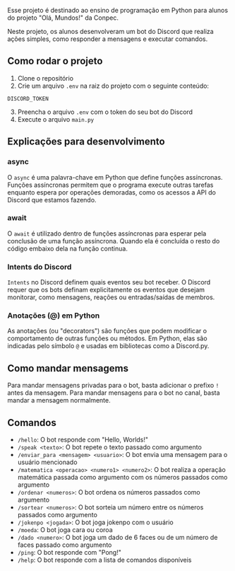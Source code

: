 Esse projeto é destinado ao ensino de programação em Python para alunos do projeto "Olá, Mundos!" da Conpec.

Neste projeto, os alunos desenvolveram um bot do Discord que realiza ações simples, como responder a mensagens e executar comandos.

## Como rodar o projeto
1. Clone o repositório
2. Crie um arquivo `.env` na raiz do projeto com o seguinte conteúdo:
```
DISCORD_TOKEN
```
3. Preencha o arquivo `.env` com o token do seu bot do Discord
4. Execute o arquivo `main.py`

## Explicações para desenvolvimento
### async
O `async` é uma palavra-chave em Python que define funções assíncronas. Funções assíncronas permitem que o programa execute outras tarefas enquanto espera por operações demoradas, como os acessos a API do Discord que estamos fazendo.

### await
O `await` é utilizado dentro de funções assíncronas para esperar pela conclusão de uma função assíncrona. Quando ela é concluída o resto do código embaixo dela na função continua.

### Intents do Discord
`Intents` no Discord definem quais eventos seu bot receber. O Discord requer que os bots definam explicitamente os eventos que desejam monitorar, como mensagens, reações ou entradas/saídas de membros.

### Anotações (@) em Python 
As anotações (ou "decorators") são funções que podem modificar o comportamento de outras funções ou métodos. Em Python, elas são indicadas pelo símbolo `@` e usadas em bibliotecas como a Discord.py.


## Como mandar mensagems
Para mandar mensagens privadas para o bot, basta adicionar o prefixo `!` antes da mensagem.
Para mandar mensagens para o bot no canal, basta mandar a mensagem normalmente.

## Comandos
- `/hello`: O bot responde com "Hello, Worlds!"
- `/speak <texto>`: O bot repete o texto passado como argumento
- `/enviar_para <mensagem> <usuario>`: O bot envia uma mensagem para o usuário mencionado
- `/matematica <operacao> <numero1> <numero2>`: O bot realiza a operação matemática passada como argumento com os números passados como argumento
- `/ordenar <numeros>`: O bot ordena os números passados como argumento
- `/sortear <numeros>`: O bot sorteia um número entre os números passados como argumento
- `/jokenpo <jogada>`: O bot joga jokenpo com o usuário
- `/moeda`: O bot joga cara ou coroa
- `/dado <numero>`: O bot joga um dado de 6 faces ou de um número de faces passado como argumento
- `/ping`: O bot responde com "Pong!"
- `/help`: O bot responde com a lista de comandos disponíveis
